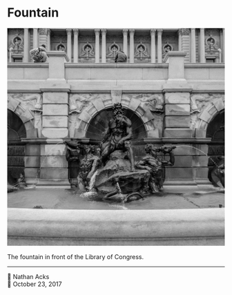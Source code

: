 # Fountain

![The fountain in front of the Library of Congress’ original building](assets/9341e6bb4d58bbb7cf52198d3c6e6c67.webp)

The fountain in front of the Library of Congress.

- - - -

👤 Nathan Acks  
📅 October 23, 2017
